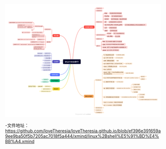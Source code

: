 ![linux+shell命令](../../images/linux+shell命令.png)

-文件地址：
https://github.com/loveTheresia/loveTheresia.github.io/blob/ef396e391659a9ee9ba50f5b7205ac7018f5a444/xmind/linux%2Bshell%E5%91%BD%E4%BB%A4.xmind
